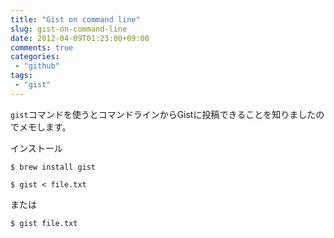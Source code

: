 ```yaml
---
title: "Gist on command line"
slug: gist-on-command-line
date: 2012-04-09T01:23:00+09:00
comments: true
categories: 
 - "github"
tags:
 - "gist"
---
```


```gist```コマンドを使うとコマンドラインからGistに投稿できることを知りましたのでメモします。

<!--more-->

インストール

    $ brew install gist

    $ gist < file.txt

または

    $ gist file.txt

